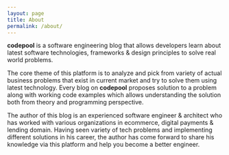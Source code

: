 ```yaml
---
layout: page
title: About
permalink: /about/
---
```


**codepool** is a software engineering blog that allows developers learn about latest software technologies, frameworks & design principles to solve real world problems. 

The core theme of this platform is to analyze and pick from variety of actual business problems that exist in current market and try to solve them using latest technology. Every blog on **codepool** proposes  solution to a problem along with working code examples which allows understanding the solution both from theory and programming perspective.

The author of this blog is an experienced software engineer & architect who has worked with various organizations in ecommerce, digital payments & lending domain. Having seen variety of tech problems and implementing different solutions in his career, the author has come forward to share his knowledge via this platform and help you become a better engineer.

